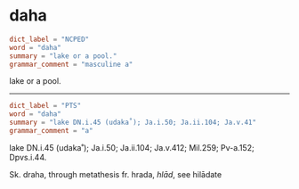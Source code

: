 # daha

``` toml
dict_label = "NCPED"
word = "daha"
summary = "lake or a pool."
grammar_comment = "masculine a"
```

lake or a pool.

--------------------

``` toml
dict_label = "PTS"
word = "daha"
summary = "lake DN.i.45 (udaka˚); Ja.i.50; Ja.ii.104; Ja.v.41"
grammar_comment = "a"
```

lake DN.i.45 (udaka˚); Ja.i.50; Ja.ii.104; Ja.v.412; Mil.259; Pv\-a.152; Dpvs.i.44.

Sk. draha, through metathesis fr. hrada, *hlād*, see hilādate

